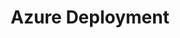 ---
title: Azure Deployment
description: Learn how to deploy Pachyderm on Microsoft Azure.
author:
tags:
categories:
series:
date:
weight: 2
---